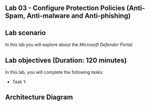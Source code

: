 ## Lab 03 - Configure Protection Policies (Anti-Spam, Anti-malware and Anti-phishing) 

## Lab scenario
In this lab you will explore about the *Microsoft Defender Portal*.

## Lab objectives (Duration: 120 minutes)

In this lab, you will complete the following tasks:
- Task 1: 

## Architecture Diagram
